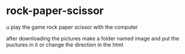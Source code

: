 # rock-paper-scissor
u play the game rock paper scissor with the computer

after downloading the pictures make a folder named image and put the puctures in it or change the direction in the html
